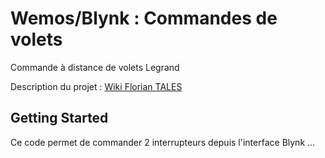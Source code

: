 # Wemos/Blynk : Commandes de volets 
Commande à distance de volets Legrand

Description du projet : [Wiki Florian TALES](http://doku.floriantales.fr/doku.php?id=electronique:micro_controleurs:esp8266:commande_volets)

## Getting Started

Ce code permet de commander 2 interrupteurs depuis l'interface Blynk ...

